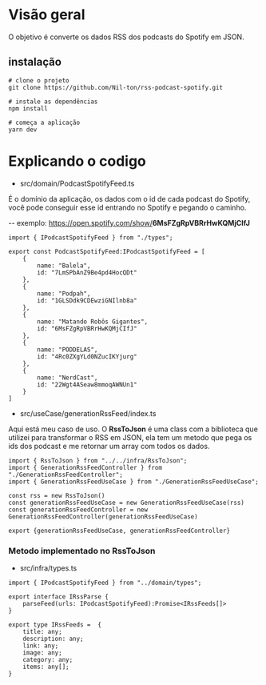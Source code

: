 # Visão geral
O objetivo é converte os dados RSS dos podcasts do Spotify em JSON.

## instalação
```
# clone o projeto
git clone https://github.com/Nil-ton/rss-podcast-spotify.git

# instale as dependências
npm install

# começa a aplicação
yarn dev
```

# Explicando o codigo
* src/domain/PodcastSpotifyFeed.ts

É o domínio da aplicação, os dados com o id de cada podcast do Spotify, você pode conseguir esse id entrando no Spotify e pegando o caminho.

-- exemplo: https://open.spotify.com/show/<strong>6MsFZgRpVBRrHwKQMjCIfJ</strong>

```
import { IPodcastSpotifyFeed } from "./types";

export const PodcastSpotifyFeed:IPodcastSpotifyFeed = [
    {
        name: "Balela",
        id: "7LmSPbAnZ9Be4pd4HocQDt"
    },
    {
        name: "Podpah",
        id: "1GLSDdk9CDEwziGNIlnb8a"
    },
    {
        name: "Matando Robôs Gigantes",
        id: "6MsFZgRpVBRrHwKQMjCIfJ"
    },
    {
        name: "PODDELAS",
        id: "4Rc0ZXgYLd0NZucIKYjurg"
    },
    {
        name: "NerdCast",
        id: "22Wgt4ASeaw8mmoqAWNUn1"
    }
]
```

* src/useCase/generationRssFeed/index.ts

Aqui está meu caso de uso. O **RssToJson** é uma class com a biblioteca que utilizei para transformar o RSS em JSON, ela tem um metodo que pega os ids dos podcast e me retornar um array com todos os dados.
```
import { RssToJson } from "../../infra/RssToJson";
import { GenerationRssFeedController } from "./GenerationRssFeedController";
import { GenerationRssFeedUseCase } from "./GenerationRssFeedUseCase";

const rss = new RssToJson()
const generationRssFeedUseCase = new GenerationRssFeedUseCase(rss)
const generationRssFeedController = new GenerationRssFeedController(generationRssFeedUseCase)

export {generationRssFeedUseCase, generationRssFeedController}
```
### Metodo implementado no RssToJson
* src/infra/types.ts

```
import { IPodcastSpotifyFeed } from "../domain/types";

export interface IRssParse {
    parseFeed(urls: IPodcastSpotifyFeed):Promise<IRssFeeds[]>
}

export type IRssFeeds =  {
    title: any;
    description: any;
    link: any;
    image: any;
    category: any;
    items: any[];
}
```